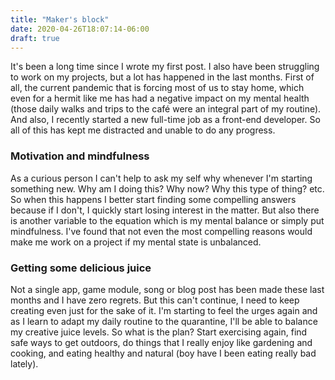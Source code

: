 ```yaml
---
title: "Maker's block"
date: 2020-04-26T18:07:14-06:00
draft: true
---
```


It's been a long time since I wrote my first post. I also have been struggling to work on my projects, but a lot has happened in the last months. First of all, the current pandemic that is forcing most of us to stay home, which even for a hermit like me has had a negative impact on my mental health (those daily walks and trips to the café were an integral part of my routine). And also, I recently started a new full-time job as a front-end developer. So all of this has kept me distracted and unable to do any progress.

### Motivation and mindfulness
As a curious person I can't help to ask my self why whenever I'm starting something new. Why am I doing this? Why now? Why this type of thing? etc. So when this happens I better start finding some compelling answers because if I don't, I quickly start losing interest in the matter. But also there is another variable to the equation which is my mental balance or simply put mindfulness. I've found that not even the most compelling reasons would make me work on a project if my mental state is unbalanced.

### Getting some delicious juice
Not a single app, game module, song or blog post has been made these last months and I have zero regrets. But this can't continue, I need to keep creating even just for the sake of it. I'm starting to feel the urges again and as I learn to adapt my daily routine to the quarantine, I'll be able to balance my creative juice levels. So what is the plan? Start exercising again, find safe ways to get outdoors, do things that I really enjoy like gardening and cooking, and eating healthy and natural (boy have I been eating really bad lately).
